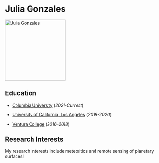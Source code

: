  # **Julia Gonzales** 
 <img src="https://lh3.googleusercontent.com/jUqjPutVsGCpkR7SwZq7NLeaJCWyXgOyF3vTzPWO0JGtiHGEBKa9jr7Rl5r95tS-NAE3SjPs2VNKROl9wSevx8vk8GRV6VQd68FSRMlPjxAQhJyF6eGkYNp5qoDENUv22zwrLk-dY--BoxgtumEDN4O4j4sgOQBv9hDYlCHohuGwjO9jrl-7Xw1vOBoGxeDm4w1Bthz12fiW2tG-gNu7uBfE9YLXZTItP6m2LZiJn75VVlw3zANv4ECkrrHLq-MH76iiWUgnx5v12gOk9R-qRqXCp0X047byUcafHiFlqnJxQBk0rn6phlq4v1-JrG7wsndq4UbnWAgQh9nzQLtmIkF_P-l_F9wMaFCtTR3q5nLwEXK7kn_JqFwDwwch41n_4OY0pMY3TjCGEyDEVRGTMdulDO7zNAgniq7E9ard1boaXre56cP3jtIN1sSFuDWPZ5n5h55Loorp20VtNXAveYp0byUmQix4tn3k9dgi3guRbGJ_AXyCF6WfqVGvvepMY26zMbxibDkGlDaIgZA8RYPPfXYjBRTzrs3OHpsia4GfqfQjHXm9lDnjbwCPLg7mh1lNTeKbDNCq7h-zPCJYZqzugY-umoR0CJfbMCnYoifjQ7eohbv1dvTnkHwhVAwOdNpFIOFUc3cvUydlj5PNqvtQtM3PRKCtUfIsV4myHRaOYuCteob5QcTPlc94EkmI0tjm1enYu7MzSf5z5xLCNCU=w1232-h1642-no?authuser=0" alt="Julia Gonzales" width="200"/>

[comment]: <> (I used the alternative syntax above just so the picture wasn't huge, hopefully that's okay!)
 
 ## Education ##
 
 - [Columbia University](https://www.columbia.edu/) (_2021-Current_)
 
 - [University of California, Los Angeles](https://www.ucla.edu/) (_2018-2020_)
 
 - [Ventura College](https://www.venturacollege.edu/) (_2016-2018_)
 
 ## Research Interests ##
 
 My research interests include meteoritics and remote sensing of planetary surfaces! 
 